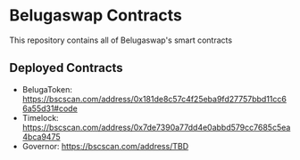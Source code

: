 # Belugaswap Contracts
This repository contains all of Belugaswap's smart contracts

## Deployed Contracts
- BelugaToken: https://bscscan.com/address/0x181de8c57c4f25eba9fd27757bbd11cc66a55d31#code
- Timelock: https://bscscan.com/address/0x7de7390a77dd4e0abbd579cc7685c5ea4bca9475
- Governor: https://bscscan.com/address/TBD